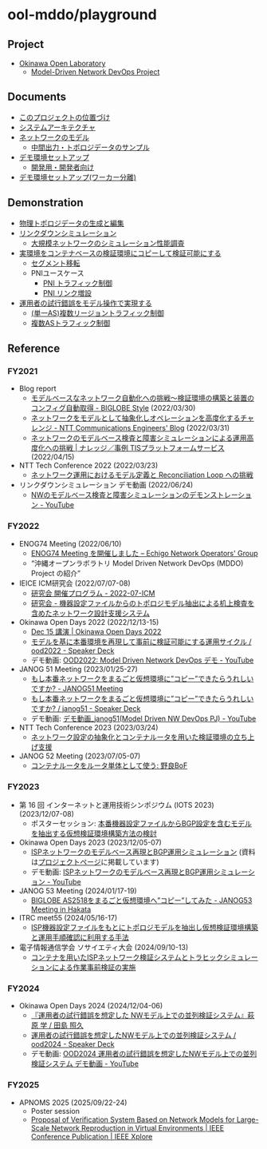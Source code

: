 # ool-mddo/playground

## Project

* [Okinawa Open Laboratory](https://www.okinawaopenlabs.org/)
  * [Model-Driven Network DevOps Project](https://www.okinawaopenlabs.org/mdnd)

## Documents

* [このプロジェクトの位置づけ](./doc/project_positioning.md)
* [システムアーキテクチャ](./doc/system_architecture.md)
* [ネットワークのモデル](./doc/network_model.md)
  * [中間出力・トポロジデータのサンプル](https://github.com/ool-mddo/mddo-bgp-queries)
* [デモ環境セットアップ](./doc/provision.md)
  * [開発用・開発者向け](./doc/development.md)
* [デモ環境セットアップ(ワーカー分離)](./doc/provision_workers.md)

## Demonstration

* [物理トポロジデータの生成と編集](./demo/layer1_topology/README.md)
* [リンクダウンシミュレーション](./demo/linkdown_simulation/README.md)
  * [大規模ネットワークのシミュレーション性能調査](./demo/multi_region_expr/README.md)
* [実環境をコンテナベースの検証環境にコピーして検証可能にする](./demo/copy_to_emulated_env/README.md)
  * [セグメント移転](./demo/copy_to_emulated_env/doc/move_seg/introduction.md)
  * PNIユースケース
    * [PNI トラフィック制御](./demo/copy_to_emulated_env/doc/pni_te/introduction.md)
    * [PNI リンク増設](./demo/copy_to_emulated_env/doc/pni_addlink/introduction.md)
* [運用者の試行錯誤をモデル操作で実現する](./demo/candidate_model_ops/README.md)
  * [(単一AS)複数リージョントラフィック制御](/demo/candidate_model_ops/doc/multi_region_te/introduction.md)
  * [複数ASトラフィック制御](./demo/candidate_model_ops/doc/multi_src_as_te/introduction.md)

## Reference

### FY2021

* Blog report
  * [モデルベースなネットワーク自動化への挑戦～検証環境の構築と装置のコンフィグ自動取得 - BIGLOBE Style](https://style.biglobe.co.jp/entry/2022/03/30/090000) (2022/03/30)
  * [ネットワークをモデルとして抽象化しオペレーションを高度化するチャレンジ - NTT Communications Engineers' Blog](https://engineers.ntt.com/entry/2022/03/31/090000) (2022/03/31)
  * [ネットワークのモデルベース検査と障害シミュレーションによる運用高度化への挑戦 | ナレッジ／事例 TISプラットフォームサービス](https://www.tis.jp/special/platform_knowledge/nw02/) (2022/04/15)
* NTT Tech Conference 2022 (2022/03/23)
  * [ネットワーク運用におけるモデル定義と Reconciliation Loop への挑戦](https://speakerdeck.com/tjmtrhs/nwyun-yong-niokerumoderuding-yi-toreconciliation-loophefalsetiao-zhan)
* リンクダウンシミュレーション デモ動画 (2022/06/24)
  * [NWのモデルベース検査と障害シミュレーションのデモンストレーション - YouTube](https://youtu.be/wu9IWRbiKKU)

### FY2022

* ENOG74 Meeting (2022/06/10)
  * [ENOG74 Meeting を開催しました – Echigo Network Operators' Group](https://enog.jp/archives/2572)
  * “沖縄オープンラボラトリ Model Driven Network DevOps (MDDO) Project の紹介”
* IEICE ICM研究会 (2022/07/07-08)
  * [研究会 開催プログラム - 2022-07-ICM](https://ken.ieice.org/ken/program/index.php?tgs_regid=2999890161ea46d8a46d7d0ab86457b95ea553f8b858d0678bf9a3535b3e8b1d&tgid=IEICE-ICM)
  * [研究会 - 機器設定ファイルからのトポロジモデル抽出による机上検査を含めたネットワーク設計支援システム](https://ken.ieice.org/ken/paper/20220708FCkR/)
* Okinawa Open Days 2022 (2022/12/13-15)
  * [Dec 15 講演 | Okinawa Open Days 2022](https://www.okinawaopendays.com/session-dec15-oolpj-2)
  * [モデルを基に本番環境を再現して事前に検証可能にする運用サイクル / ood2022 - Speaker Deck](https://speakerdeck.com/corestate55/ood2022)
  * デモ動画: [OOD2022: Model Driven Network DevOps デモ - YouTube​](https://youtu.be/SHexAIO7awE)
* JANOG 51 Meeting (2023/01/25-27)
  * [もし本番ネットワークをまるごと仮想環境に”コピー”できたらうれしいですか? - JANOG51 Meeting](https://www.janog.gr.jp/meeting/janog51/copy/)
  * [もし本番ネットワークをまるごと仮想環境に”コピー”できたらうれしいですか? / janog51 - Speaker Deck](https://speakerdeck.com/corestate55/janog51)
  * デモ動画: [デモ動画_janog51(Model Driven NW DevOps PJ) - YouTube](https://youtu.be/xRxpsly1kls)
* NTT Tech Conference 2023 (2023/03/24)
  * [ネットワーク設定の抽象化とコンテナルータを用いた検証環境の立ち上げ支援](https://speakerdeck.com/tjmtrhs/ntt-tech-conf-2023)
* JANOG 52 Meeting (2023/07/05-07)
  * [コンテナルータをルータ単体として使う: 野良BoF](https://drive.google.com/file/d/1qmufTTErWtO9Ll_sV-7mmQ7ynF7djMY2/view)

### FY2023
* 第 16 回 インターネットと運用技術シンポジウム (IOTS 2023) (2023/12/07-08)
  * ポスターセッション: [本番機器設定ファイルからBGP設定を含むモデルを抽出する仮想検証環境構築方法の検討](http://id.nii.ac.jp/1001/00231069/)
* Okinawa Open Days 2023 (2023/12/05-07)
  * [ISPネットワークのモデルベース再現とBGP運用シミュレーション](https://www.okinawaopendays.com/post/hiroshimaeno) (資料は[プロジェクトページ](https://www.okinawaopenlabs.org/mdnd)に掲載しています)
  * デモ動画: [ISPネットワークのモデルベース再現とBGP運用シミュレーション - YouTube](https://www.youtube.com/watch?v=kdPh17xdPiM)
* JANOG 53 Meeting (2024/01/17-19)
  * [BIGLOBE AS2518をまるごと仮想環境へ”コピー”してみた - JANOG53 Meeting in Hakata](https://www.janog.gr.jp/meeting/janog53/as2518/)
* ITRC meet55 (2024/05/16-17)
  * [ISP機器設定ファイルをもとにトポロジモデルを抽出し仮想検証環境構築と運用手順確認に利用する手法](https://www.itrc.net/meet/meet55-program/)
* 電子情報通信学会 ソサイエティ大会 (2024/09/10-13)
  * [コンテナを用いたISPネットワーク検証システムとトラヒックシミュレーションによる作業事前検証の実施](https://pub.confit.atlas.jp/ja/event/society2024/session/31-20408-11)

### FY2024
* Okinawa Open Days 2024 (2024/12/04-06)
  * [『運用者の試行錯誤を想定した NWモデル上での並列検証システム』萩原 学 / 田島 照久](https://www.okinawaopendays.com/post/1206-03)
  * [運用者の試行錯誤を想定したNWモデル上での並列検証システム / ood2024 - Speaker Deck](https://speakerdeck.com/corestate55/ood2024)
  * デモ動画: [OOD2024 運用者の試行錯誤を想定したNWモデル上での並列検証システム デモ動画 - YouTube](https://www.youtube.com/watch?v=jO3bj1aNNeA)

### FY2025
* APNOMS 2025 (2025/09/22-24)
  * Poster session
  * [Proposal of Verification System Based on Network Models for Large-Scale Network Reproduction in Virtual Environments | IEEE Conference Publication | IEEE Xplore](https://ieeexplore.ieee.org/document/11181368)
